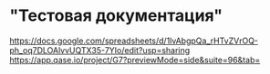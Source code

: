 # "Тестовая документация"
https://docs.google.com/spreadsheets/d/1lvAbgpQa_rHTvZVrOQ-ph_oq7DLOAlvvUQTX35-7YIo/edit?usp=sharing
https://app.qase.io/project/G7?previewMode=side&suite=96&tab=
